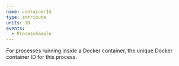 ```yaml
---
name: containerId
type: attribute
units: ID
events:
  - ProcessSample
---
```


For processes running inside a Docker container, the unique Docker container ID for this process.